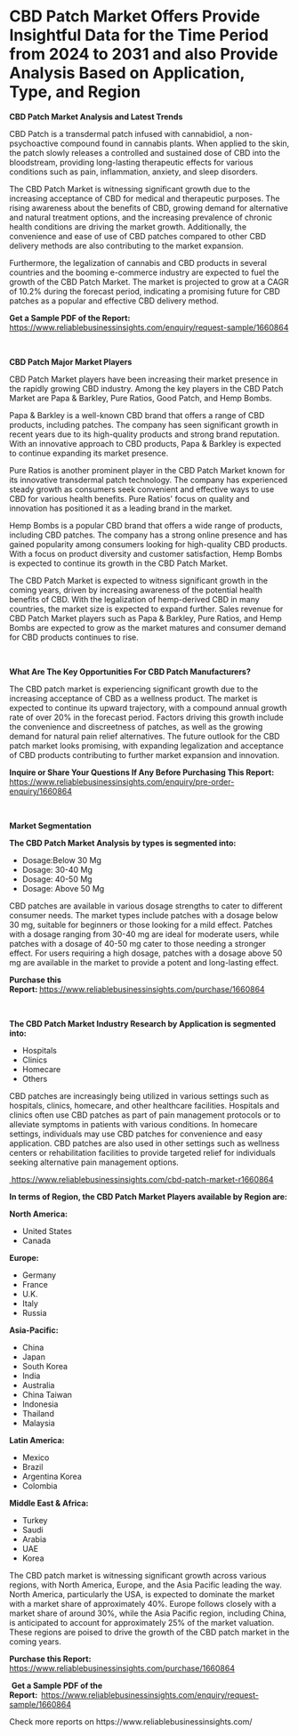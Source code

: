 <p><h1>CBD Patch Market Offers Provide Insightful Data for the Time Period from 2024 to 2031 and also Provide Analysis Based on Application, Type, and Region</h1></p><p><strong>CBD Patch Market Analysis and Latest Trends</strong></p>
<p><p>CBD Patch is a transdermal patch infused with cannabidiol, a non-psychoactive compound found in cannabis plants. When applied to the skin, the patch slowly releases a controlled and sustained dose of CBD into the bloodstream, providing long-lasting therapeutic effects for various conditions such as pain, inflammation, anxiety, and sleep disorders.</p><p>The CBD Patch Market is witnessing significant growth due to the increasing acceptance of CBD for medical and therapeutic purposes. The rising awareness about the benefits of CBD, growing demand for alternative and natural treatment options, and the increasing prevalence of chronic health conditions are driving the market growth. Additionally, the convenience and ease of use of CBD patches compared to other CBD delivery methods are also contributing to the market expansion.</p><p>Furthermore, the legalization of cannabis and CBD products in several countries and the booming e-commerce industry are expected to fuel the growth of the CBD Patch Market. The market is projected to grow at a CAGR of 10.2% during the forecast period, indicating a promising future for CBD patches as a popular and effective CBD delivery method.</p></p>
<p><strong>Get a Sample PDF of the Report:&nbsp;</strong> <a href="https://www.reliablebusinessinsights.com/enquiry/request-sample/1660864">https://www.reliablebusinessinsights.com/enquiry/request-sample/1660864</a></p>
<p>&nbsp;</p>
<p><strong>CBD Patch Major Market Players</strong></p>
<p><p>CBD Patch Market players have been increasing their market presence in the rapidly growing CBD industry. Among the key players in the CBD Patch Market are Papa & Barkley, Pure Ratios, Good Patch, and Hemp Bombs.</p><p>Papa & Barkley is a well-known CBD brand that offers a range of CBD products, including patches. The company has seen significant growth in recent years due to its high-quality products and strong brand reputation. With an innovative approach to CBD products, Papa & Barkley is expected to continue expanding its market presence.</p><p>Pure Ratios is another prominent player in the CBD Patch Market known for its innovative transdermal patch technology. The company has experienced steady growth as consumers seek convenient and effective ways to use CBD for various health benefits. Pure Ratios' focus on quality and innovation has positioned it as a leading brand in the market.</p><p>Hemp Bombs is a popular CBD brand that offers a wide range of products, including CBD patches. The company has a strong online presence and has gained popularity among consumers looking for high-quality CBD products. With a focus on product diversity and customer satisfaction, Hemp Bombs is expected to continue its growth in the CBD Patch Market.</p><p>The CBD Patch Market is expected to witness significant growth in the coming years, driven by increasing awareness of the potential health benefits of CBD. With the legalization of hemp-derived CBD in many countries, the market size is expected to expand further. Sales revenue for CBD Patch Market players such as Papa & Barkley, Pure Ratios, and Hemp Bombs are expected to grow as the market matures and consumer demand for CBD products continues to rise.</p></p>
<p>&nbsp;</p>
<p><strong>What Are The Key Opportunities For CBD Patch Manufacturers?</strong></p>
<p><p>The CBD patch market is experiencing significant growth due to the increasing acceptance of CBD as a wellness product. The market is expected to continue its upward trajectory, with a compound annual growth rate of over 20% in the forecast period. Factors driving this growth include the convenience and discreetness of patches, as well as the growing demand for natural pain relief alternatives. The future outlook for the CBD patch market looks promising, with expanding legalization and acceptance of CBD products contributing to further market expansion and innovation.</p></p>
<p><strong>Inquire or Share Your Questions If Any Before Purchasing This Report:</strong> <a href="https://www.reliablebusinessinsights.com/enquiry/pre-order-enquiry/1660864">https://www.reliablebusinessinsights.com/enquiry/pre-order-enquiry/1660864</a></p>
<p>&nbsp;</p>
<p><strong>Market Segmentation</strong></p>
<p><strong>The CBD Patch Market Analysis by types is segmented into:</strong></p>
<p><ul><li>Dosage:Below 30 Mg</li><li>Dosage: 30-40 Mg</li><li>Dosage: 40-50 Mg</li><li>Dosage: Above 50 Mg</li></ul></p>
<p><p>CBD patches are available in various dosage strengths to cater to different consumer needs. The market types include patches with a dosage below 30 mg, suitable for beginners or those looking for a mild effect. Patches with a dosage ranging from 30-40 mg are ideal for moderate users, while patches with a dosage of 40-50 mg cater to those needing a stronger effect. For users requiring a high dosage, patches with a dosage above 50 mg are available in the market to provide a potent and long-lasting effect.</p></p>
<p><strong>Purchase this Report:&nbsp;</strong><a href="https://www.reliablebusinessinsights.com/purchase/1660864">https://www.reliablebusinessinsights.com/purchase/1660864</a></p>
<p>&nbsp;</p>
<p><strong>The CBD Patch Market Industry Research by Application is segmented into:</strong></p>
<p><ul><li>Hospitals</li><li>Clinics</li><li>Homecare</li><li>Others</li></ul></p>
<p><p>CBD patches are increasingly being utilized in various settings such as hospitals, clinics, homecare, and other healthcare facilities. Hospitals and clinics often use CBD patches as part of pain management protocols or to alleviate symptoms in patients with various conditions. In homecare settings, individuals may use CBD patches for convenience and easy application. CBD patches are also used in other settings such as wellness centers or rehabilitation facilities to provide targeted relief for individuals seeking alternative pain management options.</p></p>
<p><a href="https://www.reliablebusinessinsights.com/cbd-patch-market-r1660864">&nbsp;https://www.reliablebusinessinsights.com/cbd-patch-market-r1660864</a></p>
<p><strong>In terms of Region, the CBD Patch Market Players available by Region are:</strong></p>
<p>
    <p> <strong> North America: </strong>
        <ul>
            <li>United States</li>
            <li>Canada</li>
        </ul>
        </p> 
    <p> <strong> Europe: </strong>
        <ul>
            <li>Germany</li>
            <li>France</li>
            <li>U.K.</li>
            <li>Italy</li>
            <li>Russia</li>
        </ul>
        </p> 
    <p> <strong> Asia-Pacific: </strong>
        <ul>
            <li>China</li>
            <li>Japan</li>
            <li>South Korea</li>
            <li>India</li>
            <li>Australia</li>
            <li>China Taiwan</li>
            <li>Indonesia</li>
            <li>Thailand</li>
            <li>Malaysia</li>
        </ul>
        </p> 
    <p> <strong> Latin America: </strong>
        <ul>
            <li>Mexico</li>
            <li>Brazil</li>
            <li>Argentina Korea</li>
            <li>Colombia</li>
        </ul>
        </p> 
    <p> <strong> Middle East & Africa: </strong>
        <ul>
            <li>Turkey</li>
            <li>Saudi</li>
            <li>Arabia</li>
            <li>UAE</li>
            <li>Korea</li>
        </ul>
    </p>
    </p>
<p><p>The CBD patch market is witnessing significant growth across various regions, with North America, Europe, and the Asia Pacific leading the way. North America, particularly the USA, is expected to dominate the market with a market share of approximately 40%. Europe follows closely with a market share of around 30%, while the Asia Pacific region, including China, is anticipated to account for approximately 25% of the market valuation. These regions are poised to drive the growth of the CBD patch market in the coming years.</p></p>
<p><strong>Purchase this Report: </strong><a href="https://www.reliablebusinessinsights.com/purchase/1660864">https://www.reliablebusinessinsights.com/purchase/1660864</a></p>
<p>&nbsp;<strong>Get a Sample PDF of the Report:&nbsp;&nbsp;</strong><a href="https://www.reliablebusinessinsights.com/enquiry/request-sample/1660864">https://www.reliablebusinessinsights.com/enquiry/request-sample/1660864</a></p>
<p><strong></strong></p>
<p>Check more reports on https://www.reliablebusinessinsights.com/</p>